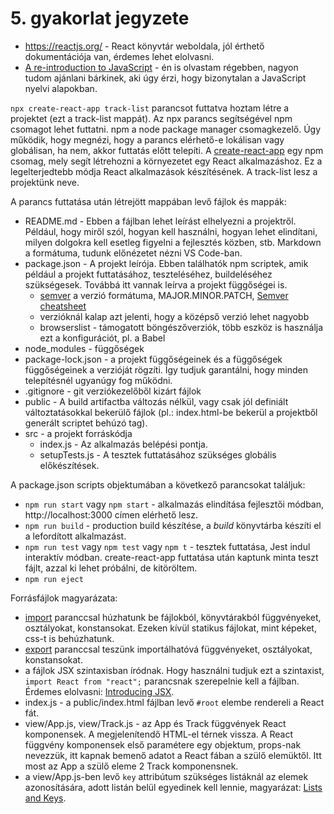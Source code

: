 # 5. gyakorlat jegyzete

- https://reactjs.org/ - React könyvtár weboldala, jól érthető dokumentációja van, érdemes lehet elolvasni.
- [A re-introduction to JavaScript](https://developer.mozilla.org/en-US/docs/Web/JavaScript/A_re-introduction_to_JavaScript) - én is olvastam régebben, nagyon tudom ajánlani bárkinek, aki úgy érzi, hogy bizonytalan a JavaScript nyelvi alapokban.

`npx create-react-app track-list` parancsot futtatva hoztam létre a projektet (ezt a track-list mappát). Az npx parancs segítségével npm csomagot lehet futtatni. npm a node package manager csomagkezelő. Úgy működik, hogy megnézi, hogy a parancs elérhető-e lokálisan vagy globálisan, ha nem, akkor futtatás előtt telepíti.
A [create-react-app](https://create-react-app.dev/) egy npm csomag, mely segít létrehozni a környezetet egy React alkalmazáshoz. Ez a legelterjedtebb módja React alkalmazások készítésének.
A track-list lesz a projektünk neve.

A parancs futtatása után létrejött mappában levő fájlok és mappák:

- README.md - Ebben a fájlban lehet leírást elhelyezni a projektről. Például,
  hogy miről szól, hogyan kell használni, hogyan lehet elindítani, milyen dolgokra
  kell esetleg figyelni a fejlesztés közben, stb. Markdown a formátuma, tudunk előnézetet nézni VS Code-ban.
- package.json - A projekt leírója. Ebben találhatók npm scriptek, amik például
  a projekt futtatásához, teszteléséhez, buildeléséhez szükségesek. Továbbá itt
  vannak leírva a projekt függőségei is.
  - [semver](https://semver.org/) a verzió formátuma, MAJOR.MINOR.PATCH, [Semver cheatsheet](https://devhints.io/semver)
  - verzióknál kalap azt jelenti, hogy a középső verzió lehet nagyobb
  - browserslist - támogatott böngészőverziók, több eszköz is használja ezt a konfigurációt, pl. a Babel
- node_modules - függőségek
- package-lock.json - a projekt függőségeinek és a függőségek függőségeinek a verzióját rögzíti. Így tudjuk garantálni, hogy minden telepítésnél ugyanúgy fog működni.
- .gitignore - git verziókezelőből kizárt fájlok
- public - A build artifactba változás nélkül, vagy csak jól definiált
  változtatásokkal bekerülő fájlok (pl.: index.html-be bekerül a projektből
  generált scriptet behúzó tag).
- src - a projekt forráskódja
  - index.js - Az alkalmazás belépési pontja.
  - setupTests.js - A tesztek futtatásához szükséges globális előkészítések.

A package.json scripts objektumában a következő parancsokat találjuk:

- `npm run start` vagy `npm start` - alkalmazás elindítása fejlesztői módban, http://localhost:3000 címen elérhető lesz.
- `npm run build` - production build készítése, a _build_ könyvtárba készíti el a lefordított alkalmazást.
- `npm run test` vagy `npm test` vagy `npm t` - tesztek futtatása, Jest indul interaktív módban. create-react-app futtatása után kaptunk minta teszt fájlt, azzal ki lehet próbálni, de kitöröltem.
- `npm run eject`

Forrásfájlok magyarázata:

- [import](https://developer.mozilla.org/hu/docs/Web/JavaScript/Reference/Statements/import) paranccsal húzhatunk be fájlokból, könyvtárakból függvényeket, osztályokat, konstansokat. Ezeken kívül statikus fájlokat, mint képeket, css-t is behúzhatunk.
- [export](https://developer.mozilla.org/en-US/docs/Web/JavaScript/Reference/Statements/export) paranccsal teszünk importálhatóvá függvényeket, osztályokat, konstansokat.
- a fájlok JSX szintaxisban íródnak. Hogy használni tudjuk ezt a szintaxist, `import React from "react";` parancsnak szerepelnie kell a fájlban. Érdemes elolvasni: [Introducing JSX](https://reactjs.org/docs/introducing-jsx.html).
- index.js - a public/index.html fájlban levő `#root` elembe rendereli a React fát.
- view/App.js, view/Track.js - az App és Track függvények React komponensek. A megjelenítendő HTML-el térnek vissza. A React függvény komponensek első paramétere egy objektum, props-nak nevezzük, itt kapnak bemenő adatot a React fában a szülő elemüktől. Itt most az App a szülő eleme 2 Track komponensnek.
- a view/App.js-ben levő `key` attribútum szükséges listáknál az elemek azonosítására, adott listán belül egyedinek kell lennie, magyarázat: [Lists and Keys](https://reactjs.org/docs/lists-and-keys.html).
